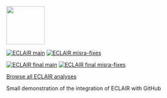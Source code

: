 <a href="https://www.bugseng.com/eclair">
  <img src="https://eclairit.com:3787/rsrc/eclair.svg" width="100" />
</a>

[![ECLAIR main](https://eclairit.com:3787/fs/var/local/eclair/github/BUGSENG/eclair_demo.ecdf/ECLAIR_normal/main/latest/badge.svg)](https://eclairit.com:3787/fs/var/local/eclair/github/BUGSENG/eclair_demo.ecdf/ECLAIR_normal/main/latest/index.html)
[![ECLAIR misra-fixes](https://eclairit.com:3787/fs/var/local/eclair/github/BUGSENG/eclair_demo.ecdf/ECLAIR_normal/misra-fixes/latest/badge.svg)](https://eclairit.com:3787/fs/var/local/eclair/github/BUGSENG/eclair_demo.ecdf/ECLAIR_normal/misra-fixes/latest/index.html)

[![ECLAIR final main](https://eclairit.com:3787/fs/var/local/eclair/github/BUGSENG/eclair_demo.ecdf/ECLAIR_final/main/latest/badge.svg)](https://eclairit.com:3787/fs/var/local/eclair/github/BUGSENG/eclair_demo.ecdf/ECLAIR_final/main/latest/index.html)
[![ECLAIR final misra-fixes](https://eclairit.com:3787/fs/var/local/eclair/github/BUGSENG/eclair_demo.ecdf/ECLAIR_final/misra-fixes/latest/badge.svg)](https://eclairit.com:3787/fs/var/local/eclair/github/BUGSENG/eclair_demo.ecdf/ECLAIR_final/misra-fixes/latest/index.html)

[Browse all ECLAIR analyses](https://eclairit.com:3787/fs/var/local/eclair/github/BUGSENG/eclair_demo.ecdf/)

Small demonstration of the integration of ECLAIR with GitHub
